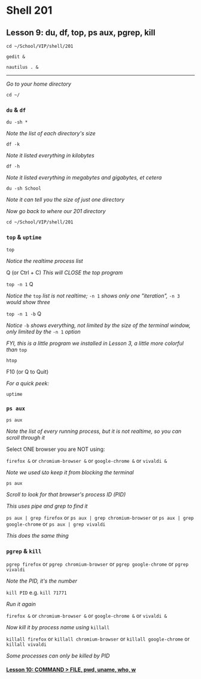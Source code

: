 # Shell 201
## Lesson 9: du, df, top, ps aux, pgrep, kill

`cd ~/School/VIP/shell/201`

`gedit &`

`nautilus . &`

___

*Go to your home directory*

`cd ~/`

### `du` & `df`

`du -sh *`

*Note the list of each directory's size*

`df -k`

*Note it listed everything in kilobytes*

`df -h`

*Note it listed everything in megabytes and gigabytes, et cetera*

`du -sh School`

*Note it can tell you the size of just one directory*

*Now go back to where our 201 directory*

`cd ~/School/VIP/shell/201`

### `top` & `uptime`

`top`

*Notice the realtime process list*

Q (or Ctrl + C) *This will CLOSE the top program*

`top -n 1` Q

*Notice the* `top` *list is not realtime;* `-n 1` *shows only one "iteration",* `-n 3` *would show three*

`top -n 1 -b` Q

*Notice* `-b` *shows everything, not limited by the size of the terminal window, only limited by the* `-n 1` *option*

*FYI, this is a little program we installed in Lesson 3, a little more colorful than* `top`

`htop`

F10 (or Q to Quit)

*For a quick peek:*

`uptime`

### `ps aux`

`ps aux`

*Note the list of every running process, but it is not realtime, so you can scroll through it*

Select ONE browser you are NOT using:

`firefox &` or `chromium-browser &` or `google-chrome &` or `vivaldi &`

*Note we used* `&`*to keep it from blocking the terminal*

`ps aux`

*Scroll to look for that browser's process ID (PID)*

*This uses pipe and grep to find it*

`ps aux | grep firefox` or `ps aux | grep chromium-browser` or `ps aux | grep google-chrome` or `ps aux | grep vivaldi`

*This does the same thing*

### `pgrep` & `kill`

`pgrep firefox` or `pgrep chromium-browser` or `pgrep google-chrome` or `pgrep vivaldi`

*Note the PID, it's the number*

`kill PID` e.g. `kill 71771`

*Run it again*

`firefox &` or `chromium-browser &` or `google-chrome &` or `vivaldi &`

*Now kill it by process name using* `killall`

`killall firefox` or `killall chromium-browser` or `killall google-chrome` or `killall vivaldi`

*Some processes can only be killed by PID*

#### [Lesson 10: COMMAND > FILE, pwd, uname, who, w](https://github.com/inkVerb/vip/blob/master/201-shell/Lesson-10.md)
